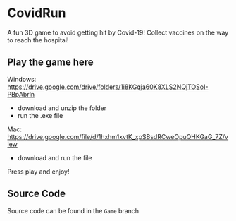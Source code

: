 # CovidRun 
A fun 3D game to avoid getting hit by Covid-19! Collect vaccines on the way to reach the hospital!

## Play the game here

Windows:
  https://drive.google.com/drive/folders/1i8KGqja60K8XLS2NQjTOSoI-PBpAbrln 
  
  - download and unzip the folder 
  - run the .exe file
  
Mac: 
  https://drive.google.com/file/d/1hxhm1xvtK_xpSBsdRCweOpuQHKGaG_7Z/view 
  
  - download and run the file 


Press play and enjoy!

## Source Code
Source code can be found in the `Game` branch


